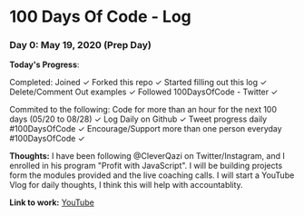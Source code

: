 # 100 Days Of Code - Log

### Day 0: May 19, 2020 (Prep Day)

**Today's Progress**:

Completed: Joined ✓ Forked this repo ✓ Started filling out this log ✓  Delete/Comment Out examples ✓ 
           Followed 100DaysOfCode - Twitter ✓

Commited to the following: Code for more than an hour for the next 100 days (05/20 to 08/28) ✓ Log Daily on Github ✓
                           Tweet progress daily #100DaysOfCode ✓ Encourage/Support more than one person everyday #100DaysOfCode ✓

**Thoughts:** I have been following @CleverQazi on Twitter/Instagram, and I enrolled in his program "Profit with JavaScript".  I will be building projects form the modules provided and the live coaching calls.  I will start a YouTube Vlog for daily thoughts, I think this will help with accountablity.

**Link to work:** [YouTube]()
